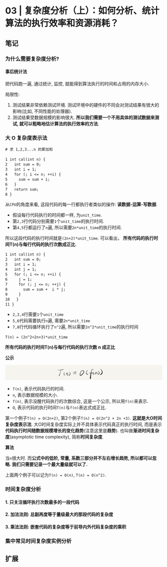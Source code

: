 # 03 | 复杂度分析（上）：如何分析、统计算法的执行效率和资源消耗？

## 笔记

### 为什么需要复杂度分析?

#### 事后统计法

把代码跑一遍, 通过统计, 监控, 就能得到算法执行的时间和占用的内存大小.

局限性:

1. 测试结果非常依赖测试环境. 测试环境中的硬件的不同会对测试结果有很大的影响(比如, 不同性能的处理器).
2. 测试结果受数据规模的影响很大. **所以我们需要一个不用具体的测试数据来测试, 就可以粗略地估计算法的执行效率的方法**.

### 大 O 复杂度表示法

```
# 求 1,2,3...n 的累加和

1 int cal(int n) {
2   int sum = 0;
3   int i = 1;
4   for (; i <= n; ++i) {
5     sum = sum + i;
6   }
7   return sum;
8 }
```

从`CPU`的角度来看, 这段代码的每一行都执行者类似的操作: **读数据-运算-写数据**.

* 假设每行代码执行的时间都一样, 为`unit_time`.
* 第`2,3`行代码分别需要`1`个`unit_time`的执行时间.
* 第`4,5`行都运行了`n`遍, 所以需要`2n*unit_time`的执行时间.

所以这段代码的执行时间就是`(2n+2)*unit_time`. 可以看出， **所有代码的执行时间T(n)与每行代码的执行次数成正比**.

```
1 int cal(int n) {
2   int sum = 0;
3   int i = 1;
4   int j = 1;
5   for (; i <= n; ++i) {
6     j = 1;
7     for (; j <= n; ++j) {
8       sum = sum +  i * j;
9     }
10   }
11 }
```

* `2,3,4`行需要`1`个`unit_time`
* `5,6`代码需要执行`n`遍, 需要`2n*unit_time`
* `7,8`行代码循环执行了`n^2`遍, 所以需要`2n^2*unit_time`的执行时间

`T(n) = (2n^2+2n+3)*unit_time`

**所有代码的执行时间T(n)与每行代码的执行次数 n 成正比**

**公示**

![](./img/03_01.png)

* `T(n)`, 表示代码执行的时间.
* `n`, 表示数据规模的大小.
* `f(n)`, 表示没醒代码执行的次数综合, 这是一个公示, 所以用`f(n)`来表示.
* `O`, 表示代码的执行时间`T(n)`与`f(n)`表达式成正比.

第一个例子`T(n) = O(2n+2)`, 第2个例子`T(n) = O(2n^2 + 2n +3)`. **这就是大O时间复杂度表示法**. 大O时间复杂度实际上并不具体表示代码真正的执行时间, 而是表示**代码执行时间随数据规模增长的变化趋势**(注意这里是**趋势**). 也叫做**渐进时间复杂度**(asymptotic time complexity), 简称**时间复杂度**.

**算法**

当`n`很大时. 而**公式中的低阶, 常量, 系数三部分并不左右增长趋势, 所以都可以忽略. 我们只需要记录一个最大量级就可以了.**

上面两个例子可以记为`T(n) = O(n)`, `T(n) = O(n^2)`.

### 时间复杂度分析

#### 1. 只关注循环执行次数最多的一段代码

#### 2. 加法法则: 总副再度等于量级最大的那段代码的复杂度

#### 3. 乘法法则: 嵌套代码的复杂度等于前导内外代码复杂度的乘积

### 集中常见时间复杂度实例分析

## 扩展